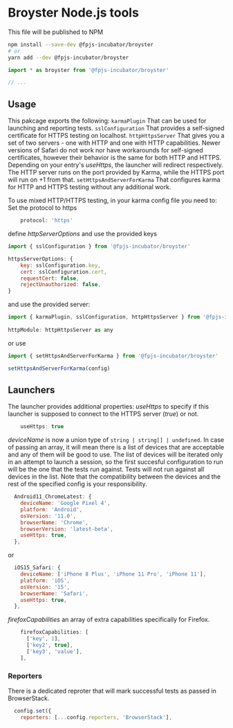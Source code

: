 # Broyster Node.js tools

This file will be published to NPM

```bash
npm install --save-dev @fpjs-incubator/broyster
# or
yarn add --dev @fpjs-incubator/broyster
```

```js
import * as broyster from '@fpjs-incubator/broyster'

// ...
```

## Usage

This pakcage exports the following:
```karmaPlugin```
That can be used for launching and reporting tests.
```sslConfiguration```
That provides a self-signed certificate for HTTPS testing on localhost.
```httpHttpsServer```
That gives you a set of two servers - one with HTTP and one with HTTP capabilities.
Newer versions of Safari do not work nor have workarounds for self-signed certificates, however their behavior is the same for both HTTP and HTTPS. Depending on your entry's *useHttps*, the launcher will redirect respectively.
The HTTP server runs on the port provided by Karma, while the HTTPS port will run on +1 from that.
```setHttpsAndServerForKarma```
That configures karma for HTTP and HTTPS testing without any additional work.

To use mixed HTTP/HTTPS testing, in your karma config file you need to:
Set the protocol to https

``` js
    protocol: 'https'
```

define *httpServerOptions* and use the provided keys

``` js
import { sslConfiguration } from '@fpjs-incubator/broyster'

httpsServerOptions: {
    key: sslConfiguration.key,
    cert: sslConfiguration.cert,
    requestCert: false,
    rejectUnauthorized: false,
}
```

and use the provided server:

``` js
import { karmaPlugin, sslConfiguration, httpHttpsServer } from '@fpjs-incubator/broyster'
    
httpModule: httpHttpsServer as any
```

or use 
``` js
import { setHttpsAndServerForKarma } from '@fpjs-incubator/broyster'

setHttpsAndServerForKarma(config)
```

## Launchers

The launcher provides additional properties:
*useHttps* to specify if this launcher is supposed to connect to the HTTPS server (*true*) or not.

``` js
    useHttps: true
```

*deviceName* is now a union type of `string | string[] | undefined`. In case of passing an array, it will mean there is a list of devices that are acceptable and any of them will be good to use. The list of devices will be iterated only in an attempt to launch a session, so the first succesful configuration to run will be the one that the tests run against. Tests will not run against all devices in the list. Note that the compatibility between the devices and the rest of the specified config is your responsibility.

``` js
  Android11_ChromeLatest: {
    deviceName: 'Google Pixel 4',
    platform: 'Android',
    osVersion: '11.0',
    browserName: 'Chrome',
    browserVersion: 'latest-beta',
    useHttps: true,
  },
```

or
``` js
  iOS15_Safari: {
    deviceName: ['iPhone 8 Plus', 'iPhone 11 Pro', 'iPhone 11'],
    platform: 'iOS',
    osVersion: '15',
    browserName: 'Safari',
    useHttps: true,
  },
```

*firefoxCapabilities* an array of extra capabilities specifically for Firefox.

``` js
    firefoxCapabilities: [
      ['key', 1],
      ['key2', true],
      ['key3', 'value'],
    ],
```

### Reporters

There is a dedicated reproter that will mark successful tests as passed in BrowserStack.

``` js
  config.set({
    reporters: [...config.reporters, 'BrowserStack'],
```